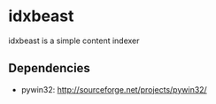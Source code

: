 idxbeast
========

idxbeast is a simple content indexer

Dependencies
------------

* pywin32: http://sourceforge.net/projects/pywin32/

